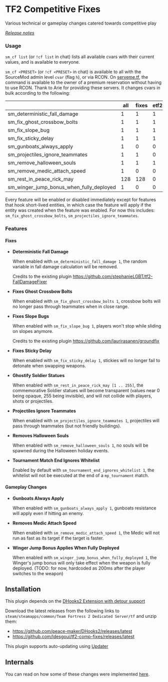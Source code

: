 # TF2 Competitive Fixes

Various technical or gameplay changes catered towards competitive play

[_Release notes_](https://github.com/ldesgoui/tf2-comp-fixes/releases)

### Usage

`sm_cf list` (or `!cf list` in chat) lists all available cvars with their
current values, and is available to everyone.

`sm_cf <PRESET>` (or `!cf <PRESET>` in chat) is available to all with the
SourceMod admin level `cvar` (flag `h`), or via RCON. On
[serveme.tf](https://serveme.tf), the command is available to the owner of a
premium reservation without having to use RCON. Thank to Arie for providing
these servers. It changes cvars in bulk according to the following:

|                                          | all | fixes | etf2l | ozf | rgl | none |
| ---------------------------------------- | --- | ----- | ----- | --- | --- | ---- |
| sm_deterministic_fall_damage             | 1   | 1     | 1     | 0   | 1   | 0    |
| sm_fix_ghost_crossbow_bolts              | 1   | 1     | 1     | 0   | 1   | 0    |
| sm_fix_slope_bug                         | 1   | 1     | 1     | 1   | 1   | 0    |
| sm_fix_sticky_delay                      | 1   | 1     | 1     | 1   | 1   | 0    |
| sm_gunboats_always_apply                 | 1   | 0     | 0     | 0   | 0   | 0    |
| sm_projectiles_ignore_teammates          | 1   | 1     | 0     | 0   | 0   | 0    |
| sm_remove_halloween_souls                | 1   | 1     | 1     | 0   | 1   | 0    |
| sm_remove_medic_attach_speed             | 1   | 0     | 0     | 0   | 0   | 0    |
| sm_rest_in_peace_rick_may                | 128 | 128   | 0     | 255 | 128 | 0    |
| sm_winger_jump_bonus_when_fully_deployed | 1   | 0     | 0     | 0   | 0   | 0    |

Every feature will be enabled or disabled immediately except for features that
hook short-lived entities, in which case the feature will apply if the entity
was created when the feature was enabled. For now this includes:
`sm_fix_ghost_crossbow_bolts`, `sm_projectiles_ignore_teammates`.

### Features

#### Fixes

- **Deterministic Fall Damage**

  When enabled with `sm_deterministic_fall_damage 1`, the random variable in
  fall damage calculation will be removed.

  Credits to the existing plugin
  https://github.com/stephanieLGBT/tf2-FallDamageFixer

- **Fixes Ghost Crossbow Bolts**

  When enabled with `sm_fix_ghost_crossbow_bolts 1`, crossbow bolts will no
  longer pass through teammates when in close range.

- **Fixes Slope Bugs**

  When enabled with `sm_fix_slope_bug 1`, players won't stop while sliding on
  slopes anymore.

  Credits to the existing plugin https://github.com/laurirasanen/groundfix

- **Fixes Sticky Delay**

  When enabled with `sm_fix_sticky_delay 1`, stickies will no longer fail to
  detonate when swapping weapons.

- **Ghostify Soldier Statues**

  When enabled with `sm_rest_in_peace_rick_may [1 .. 255]`, the commemorative
  Soldier statues will become transparent (values near 0 being opaque, 255 being
  invisible), and will not collide with players, shots or projectiles.

- **Projectiles Ignore Teammates**

  When enabled with `sm_projectiles_ignore_teammates 1`, projectiles will pass
  through teammates (but not friendly buildings).

- **Removes Halloween Souls**

  When enabled with `sm_remove_halloween_souls 1`, no souls will be spawned
  during the Halloween holiday events.

- **Tournament Match End Ignores Whitelist**

  Enabled by default with `sm_tournament_end_ignores_whitelist 1`, the whitelist
  will not be executed at the end of a `mp_tournament` match.

#### Gameplay Changes

- **Gunboats Always Apply**

  When enabled with `sm_gunboats_always_apply 1`, gunboats resistance will apply
  even if hitting an enemy.

- **Removes Medic Attach Speed**

  When enabled with `sm_remove_medic_attach_speed 1`, the Medic will not run as
  fast as its target if the target is faster.

- **Winger Jump Bonus Applies When Fully Deployed**

  When enabled with `sm_winger_jump_bonus_when_fully_deployed 1`, the Winger's
  jump bonus will only take effect when the weapon is fully deployed. (TODO: for
  now, hardcoded as 200ms after the player switches to the weapon)

## Installation

This plugin depends on the
[DHooks2 Extension with detour support](https://forums.alliedmods.net/showpost.php?p=2588686&postcount=589)

Download the latest releases from the following links to
`steam/steamapps/common/Team Fortress 2 Dedicated Server/tf` and unzip them:

- https://github.com/peace-maker/DHooks2/releases/latest
- https://github.com/ldesgoui/tf2-comp-fixes/releases/latest

This plugin supports auto-updating using
[Updater](https://forums.alliedmods.net/showthread.php?t=169095)

## Internals

You can read on how some of these changes were implemented [here](INTERNALS.md).
